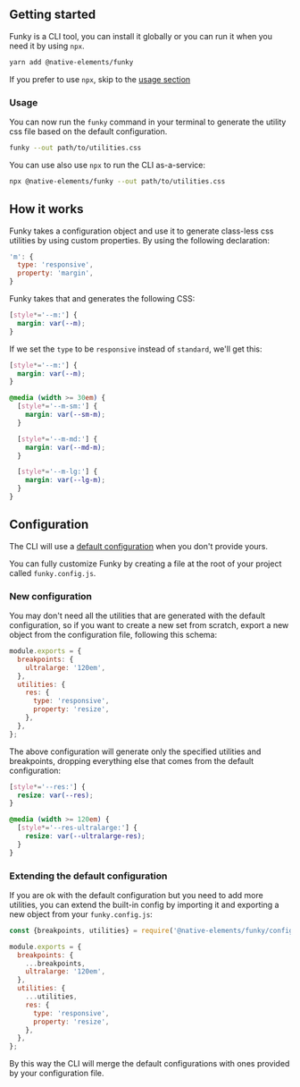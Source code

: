 ## Getting started

Funky is a CLI tool, you can install it globally or you can run it when you need it by using `npx`.

```bash
yarn add @native-elements/funky
```

If you prefer to use `npx`, skip to the [usage section](#usage)

### Usage

You can now run the `funky` command in your terminal to generate the utility css file based on the default configuration.

```bash
funky --out path/to/utilities.css
```

You can use also use `npx` to run the CLI as-a-service:

```bash
npx @native-elements/funky --out path/to/utilities.css
```

## How it works

Funky takes a configuration object and use it to generate class-less css utilities by using custom properties. By using the following declaration:

```js
'm': {
  type: 'responsive',
  property: 'margin',
}
```

Funky takes that and generates the following CSS:

```css
[style*='--m:'] {
  margin: var(--m);
}
```

If we set the `type` to be `responsive` instead of `standard`, we'll get this:

```css
[style*='--m:'] {
  margin: var(--m);
}

@media (width >= 30em) {
  [style*='--m-sm:'] {
    margin: var(--sm-m);
  }

  [style*='--m-md:'] {
    margin: var(--md-m);
  }

  [style*='--m-lg:'] {
    margin: var(--lg-m);
  }
}
```

## Configuration

The CLI will use a [default configuration](src/config.js) when you don't provide yours.

You can fully customize Funky by creating a file at the root of your project called `funky.config.js`.

### New configuration

You may don't need all the utilities that are generated with the default configuration, so if you want to create a new set from scratch, export a new object from the configuration file, following this schema:

```js
module.exports = {
  breakpoints: {
    ultralarge: '120em',
  },
  utilities: {
    res: {
      type: 'responsive',
      property: 'resize',
    },
  },
};
```

The above configuration will generate only the specified utilities and breakpoints, dropping everything else that comes from the default configuration:

```css
[style*='--res:'] {
  resize: var(--res);
}

@media (width >= 120em) {
  [style*='--res-ultralarge:'] {
    resize: var(--ultralarge-res);
  }
}
```

### Extending the default configuration

If you are ok with the default configuration but you need to add more utilities, you can extend the built-in config by importing it and exporting a new object from your `funky.config.js`:

```js
const {breakpoints, utilities} = require('@native-elements/funky/config.js');

module.exports = {
  breakpoints: {
    ...breakpoints,
    ultralarge: '120em',
  },
  utilities: {
    ...utilities,
    res: {
      type: 'responsive',
      property: 'resize',
    },
  },
};
```

By this way the CLI will merge the default configurations with ones provided by your configuration file.
